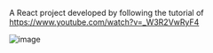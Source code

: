 A React project developed by following the tutorial of https://www.youtube.com/watch?v=_W3R2VwRyF4

![image](https://github.com/powerseed/react-social-media/assets/42278237/b877f6c0-c9dd-42a3-995b-5c9f282c3e94)
